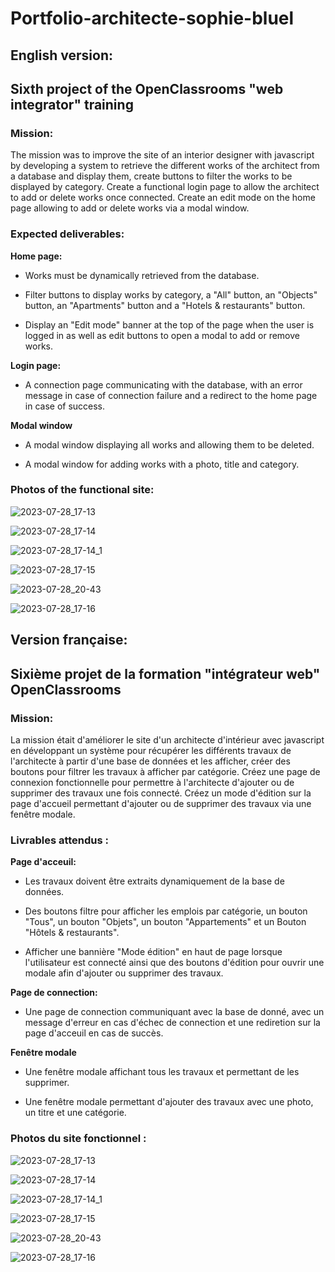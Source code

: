 # Portfolio-architecte-sophie-bluel

## English version:

## Sixth project of the OpenClassrooms "web integrator" training

### Mission:

The mission was to improve the site of an interior designer with javascript by developing a system to retrieve the different
works of the architect from a database and display them, create buttons to filter the works to be displayed by category.
Create a functional login page to allow the architect to add or delete works once connected.
Create an edit mode on the home page allowing to add or delete works via a modal window.

### Expected deliverables:

**Home page:**

  - Works must be dynamically retrieved from the database.

  - Filter buttons to display works by category, a "All" button, an "Objects" button, an "Apartments" button and a
"Hotels & restaurants" button.

  - Display an "Edit mode" banner at the top of the page when the user is logged in as well as edit buttons to open
 a modal to add or remove works.

**Login page:**

  - A connection page communicating with the database, with an error message in case of connection failure and a redirect
 to the home page in case of success.

**Modal window**

  - A modal window displaying all works and allowing them to be deleted.

  - A modal window for adding works with a photo, title and category.

### Photos of the functional site:

![2023-07-28_17-13](https://github.com/w41t3r/Portfolio-architecte-sophie-bluel/assets/35102946/0b7f6ad7-9a84-43cb-89e1-2f0134fd77ec)

![2023-07-28_17-14](https://github.com/w41t3r/Portfolio-architecte-sophie-bluel/assets/35102946/3586fde8-928d-47de-99f6-f0cec117fa9d)

![2023-07-28_17-14_1](https://github.com/w41t3r/Portfolio-architecte-sophie-bluel/assets/35102946/27d16e84-1a81-4f06-a77d-57011929ae5c)

![2023-07-28_17-15](https://github.com/w41t3r/Portfolio-architecte-sophie-bluel/assets/35102946/9972551c-fe54-495b-984a-e8123df869ba)

![2023-07-28_20-43](https://github.com/w41t3r/Portfolio-architecte-sophie-bluel/assets/35102946/ac8d6b69-b268-4d18-be69-ace36aba2114)

![2023-07-28_17-16](https://github.com/w41t3r/Portfolio-architecte-sophie-bluel/assets/35102946/4f7ec903-42a5-43f6-abc5-5080e13a2a54)

## Version française:

## Sixième projet de la formation "intégrateur web" OpenClassrooms

### Mission:

La mission était d'améliorer le site d'un architecte d'intérieur avec javascript en développant un système pour 
récupérer les différents travaux de l'architecte à partir d'une base de données et les afficher, créer des boutons pour 
filtrer les travaux à afficher par catégorie. Créez une page de connexion fonctionnelle pour permettre à l'architecte
d'ajouter ou de supprimer des travaux une fois connecté. Créez un mode d'édition sur la page d'accueil permettant
d'ajouter ou de supprimer des travaux via une fenêtre modale.

### Livrables attendus :

**Page d'acceuil:**

   - Les travaux doivent être extraits dynamiquement de la base de données.

   - Des boutons filtre pour afficher les emplois par catégorie, un bouton "Tous", un bouton "Objets", un bouton
 "Appartements" et un Bouton "Hôtels & restaurants".

  - Afficher une bannière "Mode édition" en haut de page lorsque l'utilisateur est connecté ainsi que des boutons
 d'édition pour ouvrir une modale afin d'ajouter ou supprimer des travaux.

**Page de connection:**

  - Une page de connection communiquant avec la base de donné, avec un message d'erreur en cas d'échec de connection et une
 rediretion sur la page d'acceuil en cas de succès.

**Fenêtre modale**

  - Une fenêtre modale affichant tous les travaux et permettant de les supprimer.

  - Une fenêtre modale permettant d'ajouter des travaux avec une photo, un titre et une catégorie.

### Photos du site fonctionnel :

![2023-07-28_17-13](https://github.com/w41t3r/Portfolio-architecte-sophie-bluel/assets/35102946/0b7f6ad7-9a84-43cb-89e1-2f0134fd77ec)

![2023-07-28_17-14](https://github.com/w41t3r/Portfolio-architecte-sophie-bluel/assets/35102946/3586fde8-928d-47de-99f6-f0cec117fa9d)

![2023-07-28_17-14_1](https://github.com/w41t3r/Portfolio-architecte-sophie-bluel/assets/35102946/27d16e84-1a81-4f06-a77d-57011929ae5c)

![2023-07-28_17-15](https://github.com/w41t3r/Portfolio-architecte-sophie-bluel/assets/35102946/9972551c-fe54-495b-984a-e8123df869ba)

![2023-07-28_20-43](https://github.com/w41t3r/Portfolio-architecte-sophie-bluel/assets/35102946/ac8d6b69-b268-4d18-be69-ace36aba2114)

![2023-07-28_17-16](https://github.com/w41t3r/Portfolio-architecte-sophie-bluel/assets/35102946/4f7ec903-42a5-43f6-abc5-5080e13a2a54)
